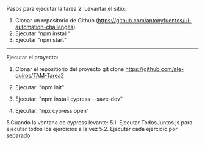 Pasos para ejecutar la tarea 2:
Levantar el sitio:
1. Clonar un repositorio de Github (https://github.com/antonyfuentes/ui-automation-challenges)
2. Ejecutar "npm install" 
2. Ejecutar "npm start"
-----------------------------------------------------------------------------------

Ejecutar el proyecto:
1. Clonar el repositiorio del proyecto 
git clone https://github.com/ale-quiros/TAM-Tarea2

2. Ejecutar: "npm init"
3. Ejecutar: "npm install cypress --save-dev"
4. Ejecutar: "npx cypress open"

5.Cuando la ventana de cypress levante:
5.1. Ejecutar TodosJuntos.js para ejecutar todos los ejercicios a la vez
5.2. Ejecutar cada ejercicio por separado